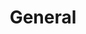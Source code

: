 ---
id: general
title: General
description: Using Tradly, Launch a mobile c2c. Allow your community to buy & sell their services and products. Comes with pre-built apps + robust set of APIs. 
---